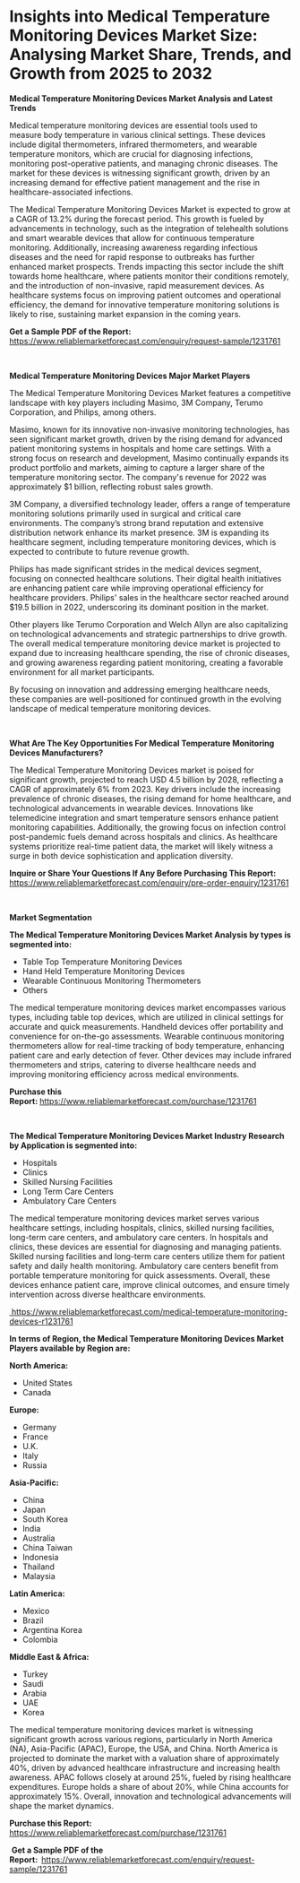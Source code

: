 <p><h1>Insights into Medical Temperature Monitoring Devices Market Size: Analysing Market Share, Trends, and Growth from 2025 to 2032</h1></p><p><strong>Medical Temperature Monitoring Devices Market Analysis and Latest Trends</strong></p>
<p><p>Medical temperature monitoring devices are essential tools used to measure body temperature in various clinical settings. These devices include digital thermometers, infrared thermometers, and wearable temperature monitors, which are crucial for diagnosing infections, monitoring post-operative patients, and managing chronic diseases. The market for these devices is witnessing significant growth, driven by an increasing demand for effective patient management and the rise in healthcare-associated infections. </p><p>The Medical Temperature Monitoring Devices Market is expected to grow at a CAGR of 13.2% during the forecast period. This growth is fueled by advancements in technology, such as the integration of telehealth solutions and smart wearable devices that allow for continuous temperature monitoring. Additionally, increasing awareness regarding infectious diseases and the need for rapid response to outbreaks has further enhanced market prospects. Trends impacting this sector include the shift towards home healthcare, where patients monitor their conditions remotely, and the introduction of non-invasive, rapid measurement devices. As healthcare systems focus on improving patient outcomes and operational efficiency, the demand for innovative temperature monitoring solutions is likely to rise, sustaining market expansion in the coming years.</p></p>
<p><strong>Get a Sample PDF of the Report:&nbsp;</strong> <a href="https://www.reliablemarketforecast.com/enquiry/request-sample/1231761?utm_campaign=3178&utm_medium=2&utm_source=Github&utm_content=ia&utm_term=14042025&utm_id=medical-temperature-monitoring-devices">https://www.reliablemarketforecast.com/enquiry/request-sample/1231761</a></p>
<p>&nbsp;</p>
<p><strong>Medical Temperature Monitoring Devices Major Market Players</strong></p>
<p><p>The Medical Temperature Monitoring Devices Market features a competitive landscape with key players including Masimo, 3M Company, Terumo Corporation, and Philips, among others. </p><p>Masimo, known for its innovative non-invasive monitoring technologies, has seen significant market growth, driven by the rising demand for advanced patient monitoring systems in hospitals and home care settings. With a strong focus on research and development, Masimo continually expands its product portfolio and markets, aiming to capture a larger share of the temperature monitoring sector. The company's revenue for 2022 was approximately $1 billion, reflecting robust sales growth.</p><p>3M Company, a diversified technology leader, offers a range of temperature monitoring solutions primarily used in surgical and critical care environments. The company’s strong brand reputation and extensive distribution network enhance its market presence. 3M is expanding its healthcare segment, including temperature monitoring devices, which is expected to contribute to future revenue growth.</p><p>Philips has made significant strides in the medical devices segment, focusing on connected healthcare solutions. Their digital health initiatives are enhancing patient care while improving operational efficiency for healthcare providers. Philips' sales in the healthcare sector reached around $19.5 billion in 2022, underscoring its dominant position in the market.</p><p>Other players like Terumo Corporation and Welch Allyn are also capitalizing on technological advancements and strategic partnerships to drive growth. The overall medical temperature monitoring device market is projected to expand due to increasing healthcare spending, the rise of chronic diseases, and growing awareness regarding patient monitoring, creating a favorable environment for all market participants. </p><p>By focusing on innovation and addressing emerging healthcare needs, these companies are well-positioned for continued growth in the evolving landscape of medical temperature monitoring devices.</p></p>
<p>&nbsp;</p>
<p><strong>What Are The Key Opportunities For Medical Temperature Monitoring Devices Manufacturers?</strong></p>
<p><p>The Medical Temperature Monitoring Devices market is poised for significant growth, projected to reach USD 4.5 billion by 2028, reflecting a CAGR of approximately 6% from 2023. Key drivers include the increasing prevalence of chronic diseases, the rising demand for home healthcare, and technological advancements in wearable devices. Innovations like telemedicine integration and smart temperature sensors enhance patient monitoring capabilities. Additionally, the growing focus on infection control post-pandemic fuels demand across hospitals and clinics. As healthcare systems prioritize real-time patient data, the market will likely witness a surge in both device sophistication and application diversity.</p></p>
<p><strong>Inquire or Share Your Questions If Any Before Purchasing This Report:</strong> <a href="https://www.reliablemarketforecast.com/enquiry/pre-order-enquiry/1231761?utm_campaign=3178&utm_medium=2&utm_source=Github&utm_content=ia&utm_term=14042025&utm_id=medical-temperature-monitoring-devices">https://www.reliablemarketforecast.com/enquiry/pre-order-enquiry/1231761</a></p>
<p>&nbsp;</p>
<p><strong>Market Segmentation</strong></p>
<p><strong>The Medical Temperature Monitoring Devices Market Analysis by types is segmented into:</strong></p>
<p><ul><li>Table Top Temperature Monitoring Devices</li><li>Hand Held Temperature Monitoring Devices</li><li>Wearable Continuous Monitoring Thermometers</li><li>Others</li></ul></p>
<p><p>The medical temperature monitoring devices market encompasses various types, including table top devices, which are utilized in clinical settings for accurate and quick measurements. Handheld devices offer portability and convenience for on-the-go assessments. Wearable continuous monitoring thermometers allow for real-time tracking of body temperature, enhancing patient care and early detection of fever. Other devices may include infrared thermometers and strips, catering to diverse healthcare needs and improving monitoring efficiency across medical environments.</p></p>
<p><strong>Purchase this Report:&nbsp;</strong><a href="https://www.reliablemarketforecast.com/purchase/1231761?utm_campaign=3178&utm_medium=2&utm_source=Github&utm_content=ia&utm_term=14042025&utm_id=medical-temperature-monitoring-devices">https://www.reliablemarketforecast.com/purchase/1231761</a></p>
<p>&nbsp;</p>
<p><strong>The Medical Temperature Monitoring Devices Market Industry Research by Application is segmented into:</strong></p>
<p><ul><li>Hospitals</li><li>Clinics</li><li>Skilled Nursing Facilities</li><li>Long Term Care Centers</li><li>Ambulatory Care Centers</li></ul></p>
<p><p>The medical temperature monitoring devices market serves various healthcare settings, including hospitals, clinics, skilled nursing facilities, long-term care centers, and ambulatory care centers. In hospitals and clinics, these devices are essential for diagnosing and managing patients. Skilled nursing facilities and long-term care centers utilize them for patient safety and daily health monitoring. Ambulatory care centers benefit from portable temperature monitoring for quick assessments. Overall, these devices enhance patient care, improve clinical outcomes, and ensure timely intervention across diverse healthcare environments.</p></p>
<p><a href="https://www.reliablemarketforecast.com/medical-temperature-monitoring-devices-r1231761?utm_campaign=3178&utm_medium=2&utm_source=Github&utm_content=ia&utm_term=14042025&utm_id=medical-temperature-monitoring-devices">&nbsp;https://www.reliablemarketforecast.com/medical-temperature-monitoring-devices-r1231761</a></p>
<p><strong>In terms of Region, the Medical Temperature Monitoring Devices Market Players available by Region are:</strong></p>
<p>
    <p> <strong> North America: </strong>
        <ul>
            <li>United States</li>
            <li>Canada</li>
        </ul>
        </p> 
    <p> <strong> Europe: </strong>
        <ul>
            <li>Germany</li>
            <li>France</li>
            <li>U.K.</li>
            <li>Italy</li>
            <li>Russia</li>
        </ul>
        </p> 
    <p> <strong> Asia-Pacific: </strong>
        <ul>
            <li>China</li>
            <li>Japan</li>
            <li>South Korea</li>
            <li>India</li>
            <li>Australia</li>
            <li>China Taiwan</li>
            <li>Indonesia</li>
            <li>Thailand</li>
            <li>Malaysia</li>
        </ul>
        </p> 
    <p> <strong> Latin America: </strong>
        <ul>
            <li>Mexico</li>
            <li>Brazil</li>
            <li>Argentina Korea</li>
            <li>Colombia</li>
        </ul>
        </p> 
    <p> <strong> Middle East & Africa: </strong>
        <ul>
            <li>Turkey</li>
            <li>Saudi</li>
            <li>Arabia</li>
            <li>UAE</li>
            <li>Korea</li>
        </ul>
    </p>
    </p>
<p><p>The medical temperature monitoring devices market is witnessing significant growth across various regions, particularly in North America (NA), Asia-Pacific (APAC), Europe, the USA, and China. North America is projected to dominate the market with a valuation share of approximately 40%, driven by advanced healthcare infrastructure and increasing health awareness. APAC follows closely at around 25%, fueled by rising healthcare expenditures. Europe holds a share of about 20%, while China accounts for approximately 15%. Overall, innovation and technological advancements will shape the market dynamics.</p></p>
<p><strong>Purchase this Report: </strong><a href="https://www.reliablemarketforecast.com/purchase/1231761?utm_campaign=3178&utm_medium=2&utm_source=Github&utm_content=ia&utm_term=14042025&utm_id=medical-temperature-monitoring-devices">https://www.reliablemarketforecast.com/purchase/1231761</a></p>
<p>&nbsp;<strong>Get a Sample PDF of the Report:&nbsp;&nbsp;</strong><a href="https://www.reliablemarketforecast.com/enquiry/request-sample/1231761?utm_campaign=3178&utm_medium=2&utm_source=Github&utm_content=ia&utm_term=14042025&utm_id=medical-temperature-monitoring-devices">https://www.reliablemarketforecast.com/enquiry/request-sample/1231761</a></p>
<p><strong></strong></p>
<p><p></p><p></p><p></p></p>